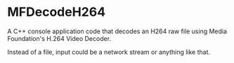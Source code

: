 # MFDecodeH264
A C++ console application code that decodes an H264 raw file using Media Foundation's H.264 Video Decoder.

Instead of a file, input could be a network stream or anything like that.
